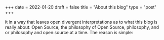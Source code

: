 +++
date = 2022-01-20
draft = false
title = "About this blog"
type = "post"
+++

it in a way that leaves open divergent interpretations as to what this blog is really about: Open Source, the philosophy of Open Source, philosophy, and or philosophy and open source at a time. The reason is simple: